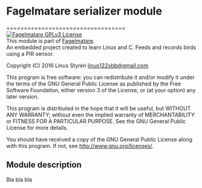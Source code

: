 # Fagelmatare serializer module

==================================
[![Fagelmatare GPLv3 License](https://img.shields.io/badge/licens-GPLv3_License-blue.svg)](LICENSE)  
This module is part of [Fagelmatare](https://github.com/Linkaan/Fagelmatare).  
An embedded project created to learn Linux and C. Feeds and records birds using a PIR sensor.

Copyright (C) 2016 Linus Styrén <linus122xbb@gmail.com>

This program is free software: you can redistribute it and/or modify
it under the terms of the GNU General Public License as published by
the Free Software Foundation, either version 3 of the License, or
(at your option) any later version.

This program is distributed in the hope that it will be useful,
but WITHOUT ANY WARRANTY; without even the implied warranty of
MERCHANTABILITY or FITNESS FOR A PARTICULAR PURPOSE.  See the
GNU General Public License for more details.

You should have received a copy of the GNU General Public License
along with this program.  If not, see <http://www.gnu.org/licenses/>.

## Module description

Bla bla bla
